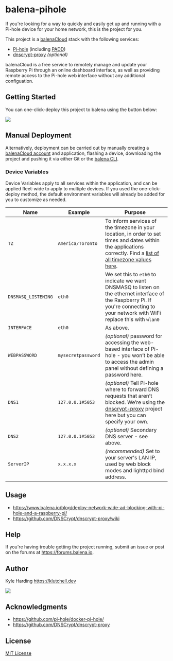 # balena-pihole

If you're looking for a way to quickly and easily get up and running with a Pi-hole device for your home network, this is the project for you.

This project is a [balenaCloud](https://www.balena.io/cloud) stack with the following services:

* [Pi-hole](https://hub.docker.com/r/pihole/pihole/) (including [PADD](https://github.com/jpmck/PADD))
* [dnscrypt-proxy](https://github.com/DNSCrypt/dnscrypt-proxy) _(optional)_

balenaCloud is a free service to remotely manage and update your Raspberry Pi through an online dashboard interface, as well as providing remote access to the Pi-hole web interface without any additional configuation.

## Getting Started

You can one-click-deploy this project to balena using the button below:

[![](https://balena.io/deploy.png)](https://dashboard.balena-cloud.com/deploy)

## Manual Deployment

Alternatively, deployment can be carried out by manually creating a [balenaCloud account](https://dashboard.balena-cloud.com) and application, flashing a device, downloading the project and pushing it via either Git or the [balena CLI](https://github.com/balena-io/balena-cli).

### Device Variables

Device Variables apply to all services within the application, and can be applied fleet-wide to apply to multiple devices. If you used the one-click-deploy method, the default environment variables will already be added for you to customize as needed.

|Name|Example|Purpose|
|---|---|---|
|`TZ`|`America/Toronto`|To inform services of the timezone in your location, in order to set times and dates within the applications correctly. Find a [list of all timezone values here](https://en.wikipedia.org/wiki/List_of_tz_database_time_zones).|
|`DNSMASQ_LISTENING`|`eth0`|We set this to `eth0` to indicate we want DNSMASQ to listen on the ethernet interface of the Raspberry Pi. If you're connecting to your network with WiFi replace this with `wlan0`|
|`INTERFACE`|`eth0`|As above.|
|`WEBPASSWORD`|`mysecretpassword`|_(optional)_ password for accessing the web-based interface of Pi-hole - you won’t be able to access the admin panel without defining a password here.
|`DNS1`|`127.0.0.1#5053`|_(optional)_ Tell Pi-hole where to forward DNS requests that aren’t blocked. We’re using the [dnscrypt-proxy](https://github.com/DNSCrypt/dnscrypt-proxy) project here but you can specify your own.|
|`DNS2`|`127.0.0.1#5053`|_(optional)_ Secondary DNS server - see above.|
|`ServerIP`|`x.x.x.x`|_(recommended)_ Set to your server's LAN IP, used by web block modes and lighttpd bind address.|

## Usage

* <https://www.balena.io/blog/deploy-network-wide-ad-blocking-with-pi-hole-and-a-raspberry-pi/>
* <https://github.com/DNSCrypt/dnscrypt-proxy/wiki>

## Help

If you're having trouble getting the project running, submit an issue or post on the forums at <https://forums.balena.io>.

## Author

Kyle Harding <https://klutchell.dev>

[![](https://cdn.buymeacoffee.com/buttons/default-orange.png)](https://www.buymeacoffee.com/klutchell)

## Acknowledgments

* <https://github.com/pi-hole/docker-pi-hole/>
* <https://github.com/DNSCrypt/dnscrypt-proxy>

## License

[MIT License](./LICENSE)
